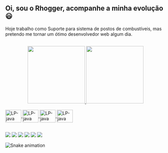 ## Oi, sou o Rhogger, acompanhe a minha evolução 😃


Hoje trabalho como Suporte para sistema de postos de combustíveis, mas pretendo me tornar um ótimo desenvolvedor web algum dia.

##

<div align="center">
  <a href="https://github.com/rhogger">
  <img height="180em" src="https://github-readme-stats.vercel.app/api?username=rhogger&show_icons=true&theme=maroongold&include_all_commits=true&count_private=true"/>
  <img height="180em" src="https://github-readme-stats.vercel.app/api/top-langs/?username=rhogger&layout=compact&langs_count=7&theme=maroongold"/>
</div>
  
<div style="display: inline_block"><br>
  <img align="center" alt="LP-java" height="40" width="50" src="https://cdn.jsdelivr.net/gh/devicons/devicon/icons/java/java-original-wordmark.svg" />
  <img align="center" alt="LP-java" height="40" width="50" src="https://cdn.jsdelivr.net/gh/devicons/devicon/icons/c/c-original.svg" />
  <img align="center" alt="LP-java" height="40" width="50" src="https://cdn.jsdelivr.net/gh/devicons/devicon/icons/html5/html5-original-wordmark.svg" />
  <img align="center" alt="LP-java" height="40" width="50" src="https://cdn.jsdelivr.net/gh/devicons/devicon/icons/css3/css3-original-wordmark.svg" />
</div>
  
  ##
  
<div> 
  <a href="https://contate.me/RhoggerFS" target="_blank"><img src="https://img.shields.io/badge/WhatsApp-25D366?style=for-the-badge&logo=whatsapp&logoColor=white" target="_blank"></a>
  <a href="https://www.linkedin.com/in/rhogger-freitas-699594214/" target="_blank"><img src="https://img.shields.io/badge/-LinkedIn-%230077B5?style=for-the-badge&logo=linkedin&logoColor=white" target="_blank"></a> 
  <a href="https://www.instagram.com/rhogger._.fs/" target="_blank"><img src="https://img.shields.io/badge/-Instagram-%23E4405F?style=for-the-badge&logo=instagram&logoColor=white" target="_blank"></a>
  <a href="https://www.facebook.com/rhogger.freitas/" target="_blank"><img src="https://img.shields.io/badge/Facebook-1877F2?style=for-the-badge&logo=facebook&logoColor=white" target="_blank"></a>
  <a href = "mailto:rhoggerrv@gmail.com"><img src="https://img.shields.io/badge/-Gmail-%23333?style=for-the-badge&logo=gmail&logoColor=white" target="_blank"></a>
  <a href="https://discord.com/channels/@me/968511537520214037" target="_blank"><img src="https://img.shields.io/badge/Discord-7289DA?style=for-the-badge&logo=discord&logoColor=white" target="_blank"></a> 
  
![Snake animation](https://github.com/Rhogger/rhogger/blob/output/github-contribution-grid-snake.svg)
 
</div>
